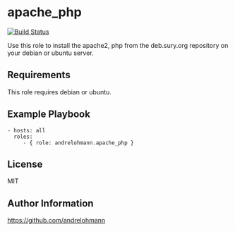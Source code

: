 apache_php
==========

[![Build Status](https://travis-ci.org/andrelohmann/ansible-role-apache_php.svg?branch=master)](https://travis-ci.org/andrelohmann/ansible-role-apache_php)

Use this role to install the apache2, php from the deb.sury.org repository on your debian or ubuntu server.

Requirements
------------

This role requires debian or ubuntu.

Example Playbook
----------------

    - hosts: all
      roles:
         - { role: andrelohmann.apache_php }

License
-------

MIT

Author Information
------------------

https://github.com/andrelohmann
